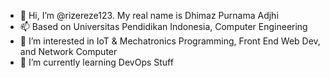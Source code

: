 - 👋 Hi, I’m @rizereze123. My real name is Dhimaz Purnama Adjhi
- 📫 Based on Universitas Pendidikan Indonesia, Computer Engineering
- 👀 I’m interested in IoT & Mechatronics Programming, Front End Web Dev, and Network Computer
- 🌱 I’m currently learning DevOps Stuff
